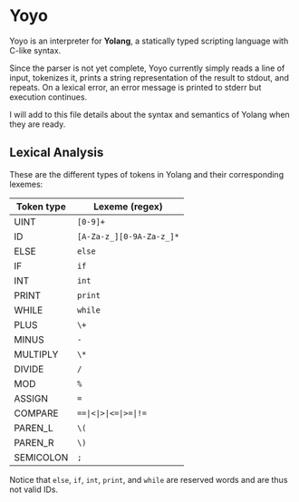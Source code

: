 # Yoyo
Yoyo is an interpreter for **Yolang**, a statically typed scripting language with C-like syntax.

Since the parser is not yet complete, Yoyo currently simply reads a line of input, tokenizes it, prints a string representation of the result to stdout, and repeats. On a lexical error, an error message is printed to stderr but execution continues.

I will add to this file details about the syntax and semantics of Yolang when they are ready.

## Lexical Analysis
These are the different types of tokens in Yolang and their corresponding lexemes:

| Token type | Lexeme (regex)           |
| ---------- | ------------------------ |
| UINT       | `[0-9]+`                 |
| ID         | `[A-Za-z_][0-9A-Za-z_]*` |
| ELSE       | `else`                   |
| IF         | `if`                     |
| INT        | `int`                    |
| PRINT      | `print`                  |
| WHILE      | `while`                  |
| PLUS       | `\+`                     |
| MINUS      | `-`                      |
| MULTIPLY   | `\*`                     |
| DIVIDE     | `/`                      |
| MOD        | `%`                      |
| ASSIGN     | `=`                      |
| COMPARE    | `==\|<\|>\|<=\|>=\|!=`   |
| PAREN_L    | `\(`                     |
| PAREN_R    | `\)`                     |
| SEMICOLON  | `;`                      |

Notice that `else`, `if`, `int`, `print`, and `while` are reserved words and are thus not valid IDs.
